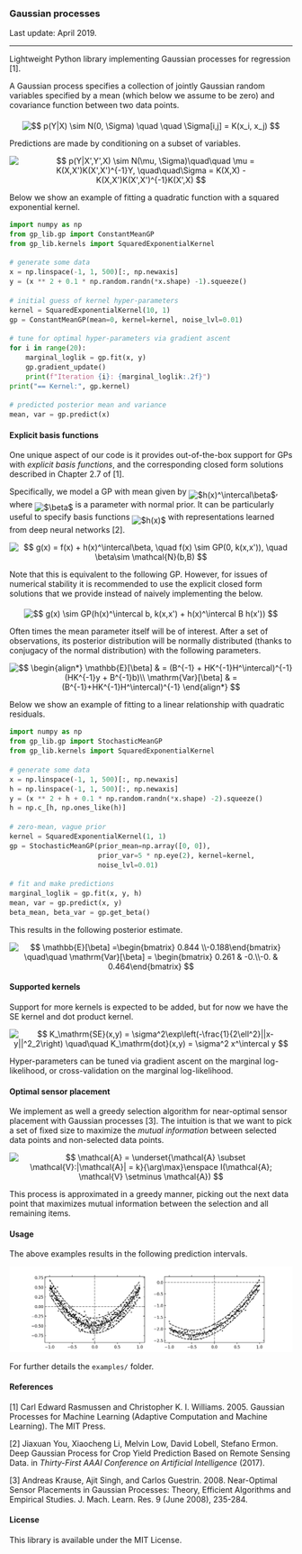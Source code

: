### Gaussian processes

Last update: April 2019.

---

Lightweight Python library implementing Gaussian processes for regression [1].

A Gaussian process specifies a collection of jointly Gaussian random variables specified by a mean (which below we assume to be zero) and covariance function between two data points.

<p align="center"><img alt="$$&#10;p(Y|X) \sim N(0, \Sigma) \quad \quad \Sigma[i,j] = K(x_i, x_j)&#10;$$" src="svgs/57904d52e3fb892af9f28d9b82a45da8.svg" align="middle" width="293.72361479999995pt" height="17.031940199999998pt"/></p>

Predictions are made by conditioning on a subset of variables.

<p align="center"><img alt="$$&#10;p(Y|X',Y',X) \sim N(\mu, \Sigma)\quad\quad \mu = K(X,X')K(X',X')^{-1}Y, \quad\quad\Sigma = K(X,X) - K(X,X')K(X',X')^{-1}K(X',X)&#10;$$" src="svgs/eee976b0b8359ea41e650a6caab13130.svg" align="middle" width="801.4819081499999pt" height="18.312383099999998pt"/></p>

Below we show an example of fitting a quadratic function with a squared exponential kernel.

```python
import numpy as np
from gp_lib.gp import ConstantMeanGP
from gp_lib.kernels import SquaredExponentialKernel

# generate some data
x = np.linspace(-1, 1, 500)[:, np.newaxis]
y = (x ** 2 + 0.1 * np.random.randn(*x.shape) -1).squeeze()

# initial guess of kernel hyper-parameters
kernel = SquaredExponentialKernel(10, 1)
gp = ConstantMeanGP(mean=0, kernel=kernel, noise_lvl=0.01)

# tune for optimal hyper-parameters via gradient ascent
for i in range(20):
    marginal_loglik = gp.fit(x, y)
    gp.gradient_update()
    print(f"Iteration {i}: {marginal_loglik:.2f}")
print("== Kernel:", gp.kernel)

# predicted posterior mean and variance
mean, var = gp.predict(x)
```

#### Explicit basis functions

One unique aspect of our code is it provides out-of-the-box support for GPs with *explicit basis functions*, and the corresponding closed form solutions described in Chapter 2.7 of [1]. 

Specifically, we model a GP with mean given by <img alt="$h(x)^\intercal\beta$" src="svgs/e9f5960b324a18290548fec1bd675f4f.svg" align="middle" width="50.081941799999996pt" height="24.65753399999998pt"/>, where <img alt="$\beta$" src="svgs/8217ed3c32a785f0b5aad4055f432ad8.svg" align="middle" width="10.16555099999999pt" height="22.831056599999986pt"/> is a parameter with normal prior. It can be particularly useful to specify basis functions <img alt="$h(x)$" src="svgs/82b61730744eb40135709391ec01cbdb.svg" align="middle" width="31.651535849999988pt" height="24.65753399999998pt"/> with representations learned from deep neural networks [2].
<p align="center"><img alt="$$&#10;g(x) = f(x) + h(x)^\intercal\beta, \quad f(x) \sim GP(0, k(x,x')), \quad \beta\sim \mathcal{N}(b,B)&#10;$$" src="svgs/20b71fb45688352e4cbfa545ae514244.svg" align="middle" width="451.17635805000003pt" height="17.2895712pt"/></p>
Note that this is equivalent to the following GP. However, for issues of numerical stability it is recommended to use the explicit closed form solutions that we provide instead of naively implementing the below.
<p align="center"><img alt="$$&#10;g(x) \sim GP(h(x)^\intercal b, k(x,x') + h(x)^\intercal B h(x'))&#10;$$" src="svgs/554de23245299f18d8cfe7597f274d3d.svg" align="middle" width="307.485255pt" height="17.2895712pt"/></p>
Often times the mean parameter itself will be of interest. After a set of observations, its posterior distribution will be normally distributed (thanks to conjugacy of the normal distribution) with the following parameters.
<p align="center"><img alt="$$&#10;\begin{align*}&#10;\mathbb{E}[\beta] &amp; = (B^{-1} + HK^{-1}H^\intercal)^{-1}(HK^{-1}y + B^{-1}b)\\&#10;\mathrm{Var}[\beta] &amp; = (B^{-1}+HK^{-1}H^\intercal)^{-1}&#10;\end{align*}&#10;$$" src="svgs/d605fe355afd910d88d3ce8fb141a7b8.svg" align="middle" width="346.657179pt" height="45.0083832pt"/></p>
Below we show an example of fitting to a linear relationship with quadratic residuals.

```python
import numpy as np
from gp_lib.gp import StochasticMeanGP
from gp_lib.kernels import SquaredExponentialKernel

# generate some data
x = np.linspace(-1, 1, 500)[:, np.newaxis]
h = np.linspace(-1, 1, 500)[:, np.newaxis]
y = (x ** 2 + h + 0.1 * np.random.randn(*x.shape) -2).squeeze()
h = np.c_[h, np.ones_like(h)]

# zero-mean, vague prior 
kernel = SquaredExponentialKernel(1, 1)
gp = StochasticMeanGP(prior_mean=np.array([0, 0]), 
                      prior_var=5 * np.eye(2), kernel=kernel, 
                      noise_lvl=0.01)

# fit and make predictions
marginal_loglik = gp.fit(x, y, h)
mean, var = gp.predict(x, y)
beta_mean, beta_var = gp.get_beta()
```

This results in the following posterior estimate.
<p align="center"><img alt="$$&#10;\mathbb{E}[\beta] =\begin{bmatrix} 0.844 \\-0.188\end{bmatrix}&#10;\quad\quad &#10;\mathrm{Var}[\beta] = \begin{bmatrix} 0.261 &amp; -0.\\-0. &amp;     0.464\end{bmatrix}&#10;$$" src="svgs/7b4ece6389ef13a5a113e6d4f28a2fc1.svg" align="middle" width="330.87931634999995pt" height="39.452455349999994pt"/></p>

#### Supported kernels

Support for more kernels is expected to be added, but for now we have the SE kernel and dot product kernel.
<p align="center"><img alt="$$&#10;K_\mathrm{SE}(x,y) = \sigma^2\exp\left(-\frac{1}{2\ell^2}||x-y||^2_2\right) \quad\quad K_\mathrm{dot}(x,y) = \sigma^2 x^\intercal y&#10;$$" src="svgs/75a32a7a9151e5d5fb31929e618a05ec.svg" align="middle" width="439.10142705pt" height="39.452455349999994pt"/></p>
Hyper-parameters can be tuned via gradient ascent on the marginal log-likelihood, or cross-validation on the marginal log-likelihood.

#### Optimal sensor placement

We implement as well a greedy selection algorithm for near-optimal sensor placement with Gaussian processes [3]. The intuition is that we want to pick a set of fixed size to maximize the *mutual information* between selected data points and non-selected data points.
<p align="center"><img alt="$$&#10;\mathcal{A} = \underset{\mathcal{A} \subset \mathcal{V}:|\mathcal{A}| = k}{\arg\max}\enspace I(\mathcal{A}; \mathcal{V} \setminus \mathcal{A})&#10;$$" src="svgs/da12add3bd7a6c02b827fc1db32c4183.svg" align="middle" width="194.59628759999998pt" height="29.771669399999997pt"/></p>
This process is approximated in a greedy manner, picking out the next data point that maximizes mutual information between the selection and all remaining items.

#### Usage

The above examples results in the following prediction intervals.

![ex_model](examples/ex.png)

For further details the `examples/` folder.

#### References

[1] Carl Edward Rasmussen and Christopher K. I. Williams. 2005. Gaussian Processes for Machine Learning (Adaptive Computation and Machine Learning). The MIT Press.

[2] Jiaxuan You, Xiaocheng Li, Melvin Low, David Lobell, Stefano Ermon. Deep Gaussian Process for Crop Yield Prediction Based on Remote Sensing Data. in *Thirty-First AAAI Conference on Artificial Intelligence* (2017).

[3] Andreas Krause, Ajit Singh, and Carlos Guestrin. 2008. Near-Optimal Sensor Placements in Gaussian Processes: Theory, Efficient Algorithms and Empirical Studies. J. Mach. Learn. Res. 9 (June 2008), 235-284.

#### License

This library is available under the MIT License.
